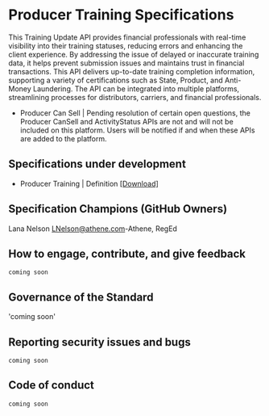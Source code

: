 # Producer Training Specifications

This Training Update API provides financial professionals with real-time visibility into their training statuses, reducing errors and enhancing the client experience. By addressing the issue of delayed or inaccurate training data, it helps prevent submission issues and maintains trust in financial transactions. This API delivers up-to-date training completion information, supporting a variety of certifications such as State, Product, and Anti-Money Laundering. The API can be integrated into multiple platforms, streamlining processes for distributors, carriers, and financial professionals.


- Producer Can Sell | Pending resolution of certain open questions, the Producer CanSell and ActivityStatus APIs are not and will not be included on this platform. Users will be notified if and when these APIs are added to the platform.

## Specifications under development
- Producer Training | Definition [[Download]](/Specifications)

## Specification Champions (GitHub Owners)
Lana Nelson <LNelson@athene.com>-Athene, RegEd

## How to engage, contribute, and give feedback

`coming soon`

## Governance of the Standard
'coming soon'

## Reporting security issues and bugs

`coming soon`

## Code of conduct

`coming soon`
